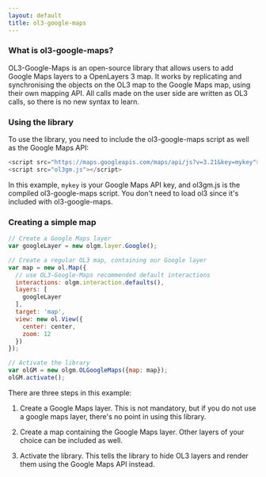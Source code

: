 ```yaml
---
layout: default
title: ol3-google-maps
---
```


### What is ol3-google-maps? ###

OL3-Google-Maps is an open-source library that allows users to add Google
Maps layers to a OpenLayers 3 map. It works by replicating and synchronising
the objects on the OL3 map to the Google Maps map, using their own mapping
API. All calls made on the user side are written as OL3 calls, so there is no
new syntax to learn.

### Using the library ###

To use the library, you need to include the ol3-google-maps script as well as
the Google Maps API:

```javascript
<script src="https://maps.googleapis.com/maps/api/js?v=3.21&key=mykey"></script>
<script src="ol3gm.js"></script>
```

In this example, `mykey` is your Google Maps API key, and ol3gm.js is the
compiled ol3-google-maps script. You don't need to load ol3 since it's included
with ol3-google-maps.

### Creating a simple map ###

```javascript
// Create a Google Maps layer
var googleLayer = new olgm.layer.Google();

// Create a regular OL3 map, containing our Google layer
var map = new ol.Map({
  // use OL3-Google-Maps recommended default interactions
  interactions: olgm.interaction.defaults(),
  layers: [
    googleLayer
  ],
  target: 'map',
  view: new ol.View({
    center: center,
    zoom: 12
  })
});

// Activate the library
var olGM = new olgm.OLGoogleMaps({map: map});
olGM.activate();
```

There are three steps in this example:

1. Create a Google Maps layer. This is not mandatory, but if you do not use a
google maps layer, there's no point in using this library.

2. Create a map containing the Google Maps layer. Other layers of your choice
can be included as well.

3. Activate the library. This tells the library to hide OL3 layers and render
them using the Google Maps API instead.
